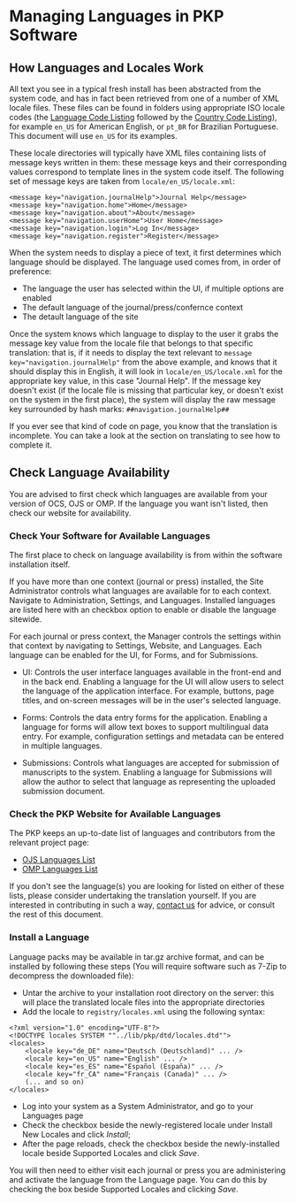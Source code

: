 # Managing Languages in PKP Software

## How Languages and Locales Work

All text you see in a typical fresh install has been abstracted from the system code, and has in fact been retrieved from one of a number of XML locale files. These files can be found in folders using appropriate ISO locale codes (the [Language Code Listing](http://www.loc.gov/standards/iso639-2/php/code_list.php) followed by the [Country Code Listing](http://www.iso.org/iso/country_codes/iso_3166_code_lists/english_country_names_and_code_elements.htm)), for example `en_US` for American English, or `pt_BR` for Brazilian Portuguese. This document will use `en_US` for its examples.

These locale directories will typically have XML files containing lists of message keys written in them: these message keys and their corresponding values correspond to template lines in the system code itself. The following set of message keys are taken from `locale/en_US/locale.xml`:

```
<message key="navigation.journalHelp">Journal Help</message>
<message key="navigation.home">Home</message>
<message key="navigation.about">About</message>
<message key="navigation.userHome">User Home</message>
<message key="navigation.login">Log In</message>
<message key="navigation.register">Register</message>
```

When the system needs to display a piece of text, it first determines which language should be displayed. The language used comes from, in order of preference:
* The language the user has selected within the UI, if multiple options are enabled
* The default language of the journal/press/confernce context
* The detault language of the site

Once the system knows which language to display to the user it grabs the message key value from the locale file that belongs to that specific translation: that is, if it needs to display the text relevant to `message key="navigation.journalHelp"` from the above example, and knows that it should display this in English, it will look in `locale/en_US/locale.xml` for the appropriate key value, in this case "Journal Help". If the message key doesn't exist (if the locale file is missing that particular key, or doesn't exist on the system in the first place), the system will display the raw message key surrounded by hash marks: `##navigation.journalHelp##`

If you ever see that kind of code on page, you know that the translation is incomplete. You can take a look at the section on
translating to see how to complete it.

## Check Language Availability

You are advised to first check which languages are available from your version of OCS, OJS or OMP. If the language you want isn't listed, then check our website for availability.

### Check Your Software for Available Languages

The first place to check on language availability is from within the software installation itself.

If you have more than one context (journal or press) installed, the Site Administrator controls what languages are available for to each
context. Navigate to Administration, Settings, and Languages. Installed languages are listed here with an checkbox option to enable or disable the language sitewide.
    
For each journal or press context, the Manager controls the settings within that context by navigating to Settings, Website, and Languages. Each language can be enabled for the UI, for Forms, and for Submissions.
    
* UI: Controls the user interface languages available in the front-end and in the back end. Enabling a language for the UI will allow users to select the language of the application interface. For example, buttons, page titles, and on-screen messages will be in the user's selected language.
         
* Forms: Controls the data entry forms for the application. Enabling a language for forms will allow text boxes to support multilingual data entry. For example, configuration settings and metadata can be entered in multiple languages.
         
* Submissions: Controls what languages are accepted for submission of manuscripts to the system. Enabling a language for Submissions will allow the author to select that language as representing the uploaded submission document.
         
### Check the PKP Website for Available Languages

The PKP keeps an up-to-date list of languages and contributors from the relevant project page:

* [OJS Languages List](http://pkp.sfu.ca/ojs-languages)
* [OMP Languages List](http://pkp.sfu.ca/omp-languages)

If you don't see the language(s) you are looking for listed on either of these lists, please consider undertaking the translation yourself. If you are interested in contributing in such a way, [contact us](http://pkp.sfu.ca/contact) for advice, or consult the rest of this document.

### Install a Language

Language packs may be available in tar.gz archive format, and can be installed by following these steps (You will require software such as 7-Zip to decompress the downloaded file):

* Untar the archive to your installation root directory on the server: this will place the translated locale files into the appropriate directories
* Add the locale to `registry/locales.xml` using the following syntax:

```
<?xml version="1.0" encoding="UTF-8"?>
<!DOCTYPE locales SYSTEM ""../lib/pkp/dtd/locales.dtd"">
<locales>
    <locale key="de_DE" name="Deutsch (Deutschland)" ... />
    <locale key="en_US" name="English" ... />
    <locale key="es_ES" name="Español (España)" ... />
    <locale key="fr_CA" name="Français (Canada)" ... />
    (... and so on)
</locales>
```

* Log into your system as a System Administrator, and go to your Languages page
* Check the checkbox beside the newly-registered locale under Install New Locales and click <em>Install</em>;
* After the page reloads, check the checkbox beside the newly-installed locale beside Supported Locales and click <em>Save</em>.

You will then need to either visit each journal or press you are administering and activate the language from the
Language page. You can do this by checking the box beside Supported Locales and clicking <em>Save</em>.
